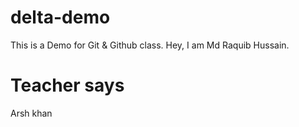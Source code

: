 # delta-demo
This is a Demo for Git &amp; Github class.
Hey, I am Md Raquib Hussain.

# Teacher says
Arsh khan 
